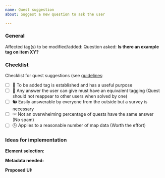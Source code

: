 ```yaml
---
name: Quest suggestion
about: Suggest a new question to ask the user

---
```


<!-- 
Please read the guidelines for new quest suggestions before posting one: 
https://github.com/streetcomplete/StreetComplete/wiki/Adding-new-Quests-to-StreetComplete
-->

### General
Affected tag(s) to be modified/added: [](https://wiki.openstreetmap.org/wiki/Key:)
Question asked: **Is there an example tag on item XY?**

<!-- If the answer is not obvious, please add a short explanation below each item. -->
### Checklist
Checklist for quest suggestions (see [guidelines](https://github.com/streetcomplete/StreetComplete/wiki/Adding-new-Quests-to-StreetComplete):
- [ ] 🚧 To be added tag is established and has a useful purpose
- [ ] 🤔 Any answer the user can give must have an equivalent tagging (Quest should not reappear to other users when solved by one)
- [ ] 🐿️ Easily answerable by everyone from the outside but a survey is necessary
- [ ] 💤 Not an overwhelming percentage of quests have the same answer (No spam)
- [ ] 🕓 Applies to a reasonable number of map data (Worth the effort)

<!--
All of the above should be fulfilled. 
If you are not sure about how one condition applies to your suggestion or you have (very) strong reasons that a condition may not needed to be satisfied in your case, just note that down. Someone else may come up with some ideas.
-->

### Ideas for implementation

<!-- If you have any idea for how elements should be selected, add it here. -->
**Element selection:** 

<!-- If you have any idea whether metadata per country is needed, add it here. If you know where to get this data from, mention it here too -->
**Metadata needed:** 

<!-- If you have any idea on how the UI (the form appearing when the quest is asked) should look like.
You can use any way to propose a UI. Feel free to include a mockup. 
Do include all answer possibilities you consider for that quest. -->
**Proposed UI:**
